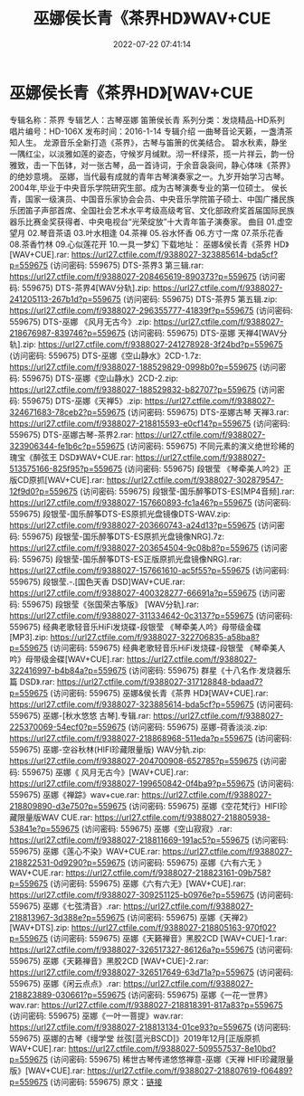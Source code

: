 ﻿---
title: 巫娜侯长青《茶界HD》WAV+CUE
date: 2022-07-22 07:41:14
categories: 古典音乐、新世纪、纯音雅乐
tags: 纯音雅乐
---
# 巫娜侯长青《茶界HD》[WAV+CUE

专辑名称：茶界
专辑艺人：古琴巫娜 笛箫侯长青
系列分类：发烧精品-HD系列
唱片编号：HD-106X
发布时间：2016-1-14
专辑介绍
一曲琴音论天籁，一盏清茶知人生。
龙源音乐全新打造《茶界》，古琴与笛箫的优美结合。
碧水秋素，静坐一隅红尘，以淡雅如莲的姿态，守候岁月缄默。沏一杯绿茶，揽一片祥云，韵一份雅致，击一下缶钵，对一张古琴，品一首诗词，于余音袅袅间，静心体味《茶界》的绝妙意境。
巫娜，当代最有成就的青年古琴演奏家之一。九岁开始学习古琴。2004年,毕业于中央音乐学院研究生部。成为古琴演奏专业的第一位硕士。
侯长青，国家一级演员、中国音乐家协会会员、中央音乐学院笛子硕士、中国广播民族乐团笛子声部首席、全国社会艺术水平考级高级考官、文化部政府奖首届国际民族器乐比赛金奖获得者、中央电视台“光荣绽放”十大青年笛子演奏家。
曲目
01.虚空望月
02.琴音茶语
03.叶水相逢
04.茶禅
05.谷水怀香
06.方寸一席
07.茶乐花香
08.茶香竹林
09.心似莲花开
10.一具一梦幻
下载地址：
巫娜&侯长青《茶界 HD》[WAV+CUE].rar: https://url27.ctfile.com/f/9388027-323885614-bda5cf?p=559675
(访问密码: 559675)
DTS-茶界3 第三辑.rar: https://url27.ctfile.com/f/9388027-208465619-890373?p=559675
(访问密码: 559675)
DTS-茶界4[WAV分轨].zip: https://url27.ctfile.com/f/9388027-241205113-267b1d?p=559675
(访问密码: 559675)
DTS-茶界5 第五辑.zip: https://url27.ctfile.com/f/9388027-296355777-41839f?p=559675
(访问密码: 559675)
DTS-巫娜 《风月无古今》.zip: https://url27.ctfile.com/f/9388027-218676987-839746?p=559675
(访问密码: 559675)
DTS-巫娜 天禅4[WAV分轨].zip: https://url27.ctfile.com/f/9388027-241278928-3f24bd?p=559675
(访问密码: 559675)
DTS-巫娜《空山静水》2CD-1.7z: https://url27.ctfile.com/f/9388027-188529829-0998b0?p=559675
(访问密码: 559675)
DTS-巫娜《空山静水》2CD-2.zip: https://url27.ctfile.com/f/9388027-188529832-b82707?p=559675
(访问密码: 559675)
DTS-巫娜《天禅5》.zip: https://url27.ctfile.com/f/9388027-324671683-78ceb2?p=559675
(访问密码: 559675)
DTS-巫娜古琴 天禅3.rar: https://url27.ctfile.com/f/9388027-218815593-e0cf14?p=559675
(访问密码: 559675)
DTS-巫娜古琴-茶界2.rar: https://url27.ctfile.com/f/9388027-323906344-fe1b6c?p=559675
(访问密码: 559675)
不同元素的演义绝世珍稀的瑰宝《醉弦王 DSD》WAV+CUE.rar: https://url27.ctfile.com/f/9388027-513575166-825f95?p=559675
(访问密码: 559675)
段银莹 《琴牵美人吟2》正版CD原抓[WAV+CUE].rar: https://url27.ctfile.com/f/9388027-302879547-12f9d0?p=559675
(访问密码: 559675)
段银莹-国乐醉筝DTS-ES[MP4音频].rar: https://url27.ctfile.com/f/9388027-157660893-fc1a46?p=559675
(访问密码: 559675)
段银莹-国乐醉筝DTS-ES原抓光盘镜像DTS-WAV.zip: https://url27.ctfile.com/f/9388027-203660743-a24d13?p=559675
(访问密码: 559675)
段银莹-国乐醉筝DTS-ES原抓光盘镜像NRG].7z: https://url27.ctfile.com/f/9388027-203654504-9c08b8?p=559675
(访问密码: 559675)
段银莹-国乐醉筝DTS-ES正版原抓光盘镜像NRG].rar: https://url27.ctfile.com/f/9388027-157661610-ac5f55?p=559675
(访问密码: 559675)
段银莹.-.[国色天香 DSD]WAV+CUE.rar: https://url27.ctfile.com/f/9388027-400328277-66691a?p=559675
(访问密码: 559675)
段银莹《张国荣古筝版》 [WAV分轨].rar: https://url27.ctfile.com/f/9388027-311334642-0c3137?p=559675
(访问密码: 559675)
经典老歌轻音乐HiFi发烧碟-段银莹 《琴牵美人吟》母带级金碟[MP3].zip: https://url27.ctfile.com/f/9388027-322706835-a58ba8?p=559675
(访问密码: 559675)
经典老歌轻音乐HiFi发烧碟-段银莹 《琴牵美人吟》母带级金碟[WAV+CUE].rar: https://url27.ctfile.com/f/9388027-322416997-b4b84a?p=559675
(访问密码: 559675)
群星《十八名作·发烧器乐篇 DSD》.rar: https://url27.ctfile.com/f/9388027-317128848-bdaad7?p=559675
(访问密码: 559675)
巫娜&侯长青《茶界 HD》[WAV+CUE].rar: https://url27.ctfile.com/f/9388027-323885614-bda5cf?p=559675
(访问密码: 559675)
巫娜-[秋水悠悠 古琴].专辑.rar: https://url27.ctfile.com/f/9388027-225370069-54ecf0?p=559675
(访问密码: 559675)
巫娜-荷香淡淡.zip: https://url27.ctfile.com/f/9388027-218868968-511eda?p=559675
(访问密码: 559675)
巫娜-空谷秋林(HIFI珍藏限量版) WAV分轨.zip: https://url27.ctfile.com/f/9388027-204700908-652785?p=559675
(访问密码: 559675)
巫娜《 风月无古今》[WAV+CUE].rar: https://url27.ctfile.com/f/9388027-199650842-0f4ba9?p=559675
(访问密码: 559675)
巫娜《禅踪》wav+cue.rar: https://url27.ctfile.com/f/9388027-218809890-d3e750?p=559675
(访问密码: 559675)
巫娜《空花梵行》HIFI珍藏限量版WAV CUE.rar: https://url27.ctfile.com/f/9388027-218805938-53841e?p=559675
(访问密码: 559675)
巫娜《空山寂寂》.rar: https://url27.ctfile.com/f/9388027-218811669-191ac5?p=559675
(访问密码: 559675)
巫娜《莲心不染》WAV+CUE.rar: https://url27.ctfile.com/f/9388027-218822531-0d9290?p=559675
(访问密码: 559675)
巫娜《六有六无 》WAV+CUE.rar: https://url27.ctfile.com/f/9388027-218823161-09b758?p=559675
(访问密码: 559675)
巫娜《六有六无》[WAV+CUE].rar: https://url27.ctfile.com/f/9388027-309251125-b0976e?p=559675
(访问密码: 559675)
巫娜《七弦清音》.rar: https://url27.ctfile.com/f/9388027-218813967-3d388e?p=559675
(访问密码: 559675)
巫娜《天禅2》[WAV+DTS].zip: https://url27.ctfile.com/f/9388027-218805163-970f02?p=559675
(访问密码: 559675)
巫娜《天籁禅音》黑胶2CD [WAV+CUE]-1.rar: https://url27.ctfile.com/f/9388027-326517327-86126a?p=559675
(访问密码: 559675)
巫娜《天籁禅音》黑胶2CD [WAV+CUE]-2.rar: https://url27.ctfile.com/f/9388027-326517649-63d71a?p=559675
(访问密码: 559675)
巫娜《闲云点点》.rar: https://url27.ctfile.com/f/9388027-218823889-030661?p=559675
(访问密码: 559675)
巫娜《一花一世界》wav.rar: https://url27.ctfile.com/f/9388027-218818391-817a83?p=559675
(访问密码: 559675)
巫娜《一叶一菩提》wav.rar: https://url27.ctfile.com/f/9388027-218813134-01ce93?p=559675
(访问密码: 559675)
巫娜的古琴《缦学堂 丝弦[蓝光BSCD]》2019年12月[正版原抓WAV+CUE].rar: https://url27.ctfile.com/f/9388027-509557537-8e10bd?p=559675
(访问密码: 559675)
稀世古琴传递悠悠禅意-巫娜《天禅 HIFI珍藏限量版》[WAV+CUE].rar: https://url27.ctfile.com/f/9388027-218807619-f06489?p=559675
(访问密码: 559675)
原文：[链接](https://blog.sina.com.cn/s/blog_1647c7e7601030yhf.html)